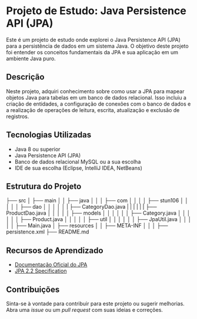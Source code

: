 # Projeto de Estudo: Java Persistence API (JPA)

Este é um projeto de estudo onde explorei o Java Persistence API (JPA) para a persistência de dados em um sistema Java. O objetivo deste projeto foi entender os conceitos fundamentais da JPA e sua aplicação em um ambiente Java puro.

## Descrição

Neste projeto, adquiri conhecimento sobre como usar a JPA para mapear objetos Java para tabelas em um banco de dados relacional. Isso incluiu a criação de entidades, a configuração de conexões com o banco de dados e a realização de operações de leitura, escrita, atualização e exclusão de registros.

## Tecnologias Utilizadas

- Java 8 ou superior
- Java Persistence API (JPA)
- Banco de dados relacional MySQL ou a sua escolha
- IDE de sua escolha (Eclipse, IntelliJ IDEA, NetBeans)

## Estrutura do Projeto

├── src
│   ├── main
│   │   ├── java
│   │   │   ├── com
│   │   │   │   ├── stun106
│   │   │   │   │   ├── dao
│   │   │   │   │   |   ├── CategoryDao.java 
|   |   |   |   |   |   ├── ProductDao.java
│   │   │   │   │   ├── models
│   │   │   │   │   │   ├── Category.java
│   │   │   │   │   │   ├── Product.java
│   │   │   │   │   ├── util
│   │   │   │   │   │   ├── JpaUtil.java
│   │   │   │   │   ├── Main.java
│   ├── resources
│   │   ├── META-INF
│   │   │   ├── persistence.xml
├── README.md

## Recursos de Aprendizado

- [Documentação Oficial do JPA](https://docs.oracle.com/javaee/7/tutorial/persistence-intro.htm)
- [JPA 2.2 Specification](https://jcp.org/en/jsr/detail?id=338)

## Contribuições

Sinta-se à vontade para contribuir para este projeto ou sugerir melhorias. Abra uma *issue* ou um *pull request* com suas ideias e correções.
